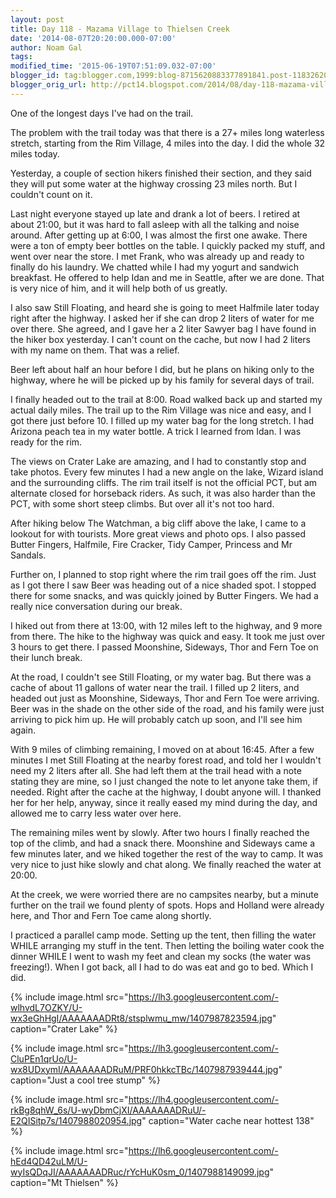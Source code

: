 ```yaml
---
layout: post
title: Day 118 - Mazama Village to Thielsen Creek
date: '2014-08-07T20:20:00.000-07:00'
author: Noam Gal
tags:
modified_time: '2015-06-19T07:51:09.032-07:00'
blogger_id: tag:blogger.com,1999:blog-8715620883377891841.post-1183262054001894801
blogger_orig_url: http://pct14.blogspot.com/2014/08/day-118-mazama-village-to-thielsen-creek.html
---
```

One of the longest days I've had on the trail.

The problem with the trail today was that there is a 27+ miles long waterless stretch, starting from the Rim Village, 4 miles into the day. I did the whole 32 miles today.

Yesterday, a couple of section hikers finished their section, and they said they will put some water at the highway crossing 23 miles north. But I couldn't count on it.

Last night everyone stayed up late and drank a lot of beers. I retired at about 21:00, but it was hard to fall asleep with all the talking and noise around. After getting up at 6:00, I was almost the first one awake. There were a ton of empty beer bottles on the table. I quickly packed my stuff, and went over near the store. I met Frank, who was already up and ready to finally do his laundry. We chatted while I had my yogurt and sandwich breakfast. He offered to help Idan and me in Seattle, after we are done. That is very nice of him, and it will help both of us greatly.

I also saw Still Floating, and heard she is going to meet Halfmile later today right after the highway. I asked her if she can drop 2 liters of water for me over there. She agreed, and I gave her a 2 liter Sawyer bag I have found in the hiker box yesterday. I can't count on the cache, but now I had 2 liters with my name on them. That was a relief.

Beer left about half an hour before I did, but he plans on hiking only to the highway, where he will be picked up by his family for several days of trail.

I finally headed out to the trail at 8:00. Road walked back up and started my actual daily miles. The trail up to the Rim Village was nice and easy, and I got there just before 10. I filled up my water bag for the long stretch. I had Arizona peach tea in my water bottle. A trick I learned from Idan. I was ready for the rim.

The views on Crater Lake are amazing, and I had to constantly stop and take photos. Every few minutes I had a new angle on the lake, Wizard island and the surrounding cliffs. The rim trail itself is not the official PCT, but am alternate closed for horseback riders. As such, it was also harder than the PCT, with some short steep climbs. But over all it's not too hard.

After hiking below The Watchman, a big cliff above the lake, I came to a lookout for with tourists. More great views and photo ops. I also passed Butter Fingers, Halfmile, Fire Cracker, Tidy Camper, Princess and Mr Sandals.

Further on, I planned to stop right where the rim trail goes off the rim. Just as I got there I saw Beer was heading out of a nice shaded spot. I stopped there for some snacks, and was quickly joined by Butter Fingers. We had a really nice conversation during our break.

I hiked out from there at 13:00, with 12 miles left to the highway, and 9 more from there. The hike to the highway was quick and easy. It took me just over 3 hours to get there. I passed Moonshine, Sideways, Thor and Fern Toe on their lunch break.

At the road, I couldn't see Still Floating, or my water bag. But there was a cache of about 11 gallons of water near the trail. I filled up 2 liters, and headed out just as Moonshine, Sideways, Thor and Fern Toe were arriving. Beer was in the shade on the other side of the road, and his family were just arriving to pick him up. He will probably catch up soon, and I'll see him again.

With 9 miles of climbing remaining, I moved on at about 16:45. After a few minutes I met Still Floating at the nearby forest road, and told her I wouldn't need my 2 liters after all. She had left them at the trail head with a note stating they are mine, so I just changed the note to let anyone take them, if needed. Right after the cache at the highway, I doubt anyone will. I thanked her for her help, anyway, since it really eased my mind during the day, and allowed me to carry less water over here.

The remaining miles went by slowly. After two hours I finally reached the top of the climb, and had a snack there. Moonshine and Sideways came a few minutes later, and we hiked together the rest of the way to camp. It was very nice to just hike slowly and chat along. We finally reached the water at 20:00.

At the creek, we were worried there are no campsites nearby, but a minute further on the trail we found plenty of spots. Hops and Holland were already here, and Thor and Fern Toe came along shortly.

I practiced a parallel camp mode. Setting up the tent, then filling the water WHILE arranging my stuff in the tent. Then letting the boiling water cook the dinner WHILE I went to wash my feet and clean my socks (the water was freezing!). When I got back, all I had to do was eat and go to bed. Which I did.

{% include image.html src="https://lh3.googleusercontent.com/-wlhvdL7OZKY/U-wx3eGhHgI/AAAAAAADRt8/stsplwmu_mw/1407987823594.jpg" caption="Crater Lake" %}

{% include image.html src="https://lh3.googleusercontent.com/-CluPEn1qrUo/U-wx8UDxymI/AAAAAAADRuM/PRF0hkkcTBc/1407987939444.jpg" caption="Just a cool tree stump" %}

{% include image.html src="https://lh4.googleusercontent.com/-rkBg8qhW_6s/U-wyDbmCjXI/AAAAAAADRuU/-E2QISitp7s/1407988020954.jpg" caption="Water cache near hottest 138" %}

{% include image.html src="https://lh6.googleusercontent.com/-hEd4QD42uLM/U-wyIsQDqJI/AAAAAAADRuc/rYcHuK0sm_0/1407988149099.jpg" caption="Mt Thielsen" %}
